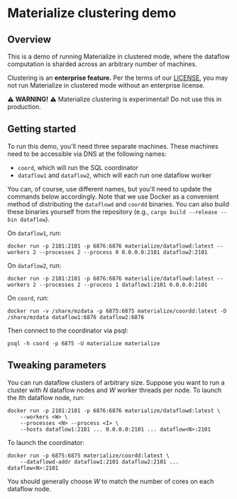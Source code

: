 # Materialize clustering demo

## Overview

This is a demo of running Materialize in clustered mode, where the dataflow
computation is sharded across an arbitrary number of machines.

Clustering is an **enterprise feature.** Per the terms of our
[LICENSE](/LICENSE), you may not run Materialize in clustered mode without
an enterprise license.

⚠️ **WARNING!** ⚠️ Materialize clustering is experimental! Do not use this in
production.

## Getting started

To run this demo, you'll need three separate machines. These machines need to
be accessible via DNS at the following names:

  * `coord`, which will run the SQL coordinator
  * `dataflow1` and `dataflow2`, which will each run one dataflow worker

You can, of course, use different names, but you'll need to update the commands
below accordingly. Note that we use Docker as a convenient method of
distributing the `dataflowd` and `coordd` binaries. You can also build these
binaries yourself from the repository (e.g., `cargo build --release --bin
dataflow`).

On `dataflow1`, run:

```
docker run -p 2101:2101 -p 6876:6876 materialize/dataflowd:latest --workers 2 --processes 2 --process 0 0.0.0.0:2101 dataflow2:2101
```

On `dataflow2`, run:

```
docker run -p 2101:2101 -p 6876:6876 materialize/dataflowd:latest --workers 2 --processes 2 --process 1 dataflow1:2101 0.0.0.0:2101
```

On `coord`, run:

```
docker run -v /share/mzdata -p 6875:6875 materialize/coordd:latest -D /share/mzdata dataflow1:6876 dataflow2:6876
```

Then connect to the coordinator via psql:

```
psql -h coord -p 6875 -U materialize materialize
```

## Tweaking parameters

You can run dataflow clusters of arbitrary size. Suppose you want to run a
cluster with *N* dataflow nodes and *W* worker threads per node. To launch
the *I*th dataflow node, run:

```
docker run -p 2101:2101 -p 6876:6876 materialize/dataflowd:latest \
    --workers <W> \
    --processes <N> --process <I> \
    --hosts dataflow1:2101 ... 0.0.0.0:2101 ... dataflow<N>:2101
```

To launch the coordinator:

```
docker run -p 6875:6875 materialize/coordd:latest \
    --dataflowd-addr dataflow1:2101 dataflow2:2101 ... dataflow<N>:2101
```

You should generally choose *W* to match the number of cores on each dataflow
node.
